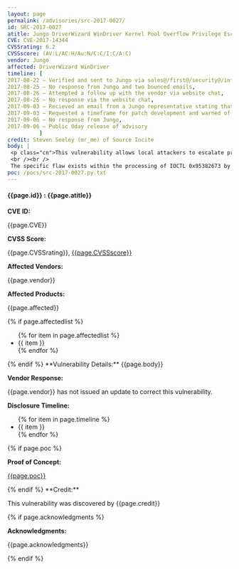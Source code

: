 ```yaml
---
layout: page
permalink: /advisories/src-2017-0027/
id: SRC-2017-0027
atitle: Jungo DriverWizard WinDriver Kernel Pool Overflow Privilege Escalation Vulnerability
CVE: CVE-2017-14344
CVSSrating: 6.2
CVSSscore: (AV:L/AC:H/Au:N/C:C/I:C/A:C)
vendor: Jungo
affected: DriverWizard WinDriver 
timeline: [
2017-08-22 – Verified and sent to Jungo via sales@/first@/security@/info@jungo.com,
2017-08-25 – No response from Jungo and two bounced emails,
2017-08-26 – Attempted a follow up with the vendor via website chat,
2017-08-26 – No response via the website chat,
2017-09-03 – Recieved an email from a Jungo representative stating that they are "looking into it",
2017-09-03 – Requested a timeframe for patch development and warned of possible 0day release,
2017-09-06 – No response from Jungo,
2017-09-06 – Public 0day release of advisory
          ]
credit: Steven Seeley (mr_me) of Source Incite
body: |
 <p class="cn">This vulnerability allows local attackers to escalate privileges on vulnerable installations of Jungo WinDriver. An attacker must first obtain the ability to execute low-privileged code on the target system in order to exploit this vulnerability.
 <br /><br />
 The specific flaw exists within the processing of IOCTL 0x95382673 by the windrvr1240 kernel driver. The issue lies in the failure to properly validate user-supplied data which can result in a kernel pool overflow. An attacker can leverage this vulnerability to execute arbitrary code under the context of kernel.</p>
poc: /pocs/src-2017-0027.py.txt
---
```


<h4><b>{{page.id}} : {{page.atitle}}</b></h4>

**CVE ID:**
<p class="cn">{{page.CVE}}</p>

**CVSS Score:**
<p class="cn">{{page.CVSSrating}}, <a href="https://nvd.nist.gov/cvss/v2-calculator?name={{page.CVE}}&vector={{page.CVSSscore}}">{{page.CVSSscore}}</a></p>

**Affected Vendors:**
<p class="cn">{{page.vendor}}</p>

**Affected Products:**
<p class="cn">{{page.affected}}</p>
{% if page.affectedlist %}
<ul class="cn">
{% for item in page.affectedlist %}
  <li>{{ item }}</li>
{% endfor %}
</ul>
{% endif %}
**Vulnerability Details:**
{{page.body}}

**Vendor Response:**

{{page.vendor}} has not issued an update to correct this vulnerability.

**Disclosure Timeline:**
<ul class="cn">
{% for item in page.timeline %}
  <li>{{ item }}</li>
{% endfor %}
</ul>
{% if page.poc %}

**Proof of Concept:**
<p class="cn"><a href="{{page.poc}}">{{page.poc}}</a></p>
{% endif %}
**Credit:**
<p class="cn">This vulnerability was discovered by {{page.credit}}</p>
{% if page.acknowledgments %}

**Acknowledgments:**
<p class="cn">{{page.acknowledgments}}</p>
{% endif %}

